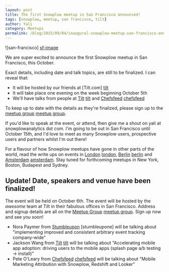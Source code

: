 ```yaml
---
layout: post
title: The first Snowplow meetup in San Francisco announced!
tags: [snowplow, meetup, san francisco, tilt]
author: Yali
category: Meetups
permalink: /blog/2015/09/04/inaugural-snowplow-meetup-san-francisco-announced
---
```


![san-francisco] [sf-image]

We are super excited to announce the first Snowplow meetup in San Francisco, this October.

Exact details, including date and talk topics, are still to be finalized. I can reveal that:

* It will be hosted by our friends at [Tilt.com] [tilt]
* It will take place one evening on the week beginning October 5th
* We'll have talks from people at [Tilt] [tilt] and [Chefsfeed] [chefsfeed]

To keep up to date with the details as they're finalized, please sign up to the [meetup group] [meetup group].

<!--more-->

If you'd like to speak at the event, or attend, then give me a shout on yali at snowplowanalytics dot com. I'm going to be out in San Francisco until October 15th, and I'd love to meet as many Snowplow users, prospective users and partners whilst I'm out there!

For a flavour of how Snowplow meetups have gone in other parts of the world, read the write ups on events in [London] [london], [Berlin] [berlin] and [Amsterdam] [amsterdam]. Stay tuned for forthcoming meetups in New York, Boston, Budapest and Sydney.

## Update! Date, speakers and venue have been finalized!

The event will be held on October 6th. The event will be hosted by the *awesome* team at Tilt in their fabulous offices in San Francisco. Address and signup details are all on the [Meetup Group] [meetup group]. Sign up now and see you soon!

* Nora Paymer from [Stumbleupon] [stumbleupone] will be talking about "implementing improved and consistent arbitrary event tracking company-wide"
* Jackson Wang from [Tilt] [tilt] will be talking about "Accelerating mobile app adoption: driving users to the mobile apps (splash page a/b testing -> install)"
* Pete O'Leary from [Chefsfeed] [chefsfeed] will be talking about "Mobile Marketing Attribution with Snowplow, Redshift and Looker" 



[sf-image]: /assets/img/blog/2015/09/san-francisco.jpg
[tilt]: https://www.tilt.com
[chefsfeed]: http://www.chefsfeed.com/
[meetup group]: http://www.meetup.com/Snowplow-Analytics-San-Francisco/
[london]: /blog/2015/02/11/first-snowplow-meetup-in-london/
[berlin]: /blog/2015/08/19/first-snowplow-meetup-berlin-is-a-wrap/
[amsterdam]: /blog/2015/05/19/snowplow-meetup-amsterdam-wrap-up/
[stumbleupon]: http://www.stumbleupon.com/
[tilt]: https://www.tilt.com/uk
[chefsfeed]: http://www.chefsfeed.com/
